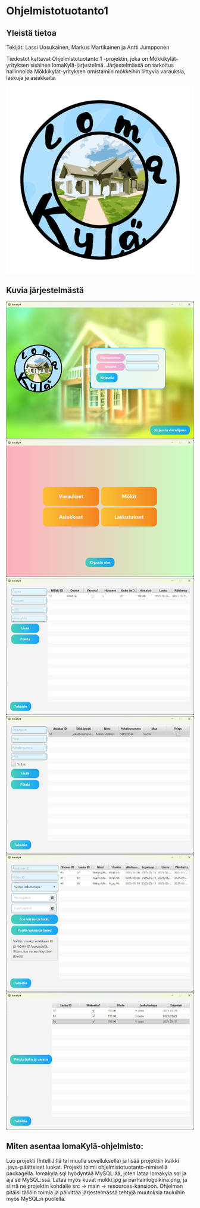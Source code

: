 # Ohjelmistotuotanto1
## Yleistä tietoa
Tekijät: Lassi Uosukainen, Markus Martikainen ja Antti Jumpponen

Tiedostot kattavat Ohjelmistotuotanto 1 -projektin, joka on Mökkikylät-yrityksen sisäinen lomaKylä-järjestelmä. Järjestelmässä on tarkoitus hallinnoida Mökkikylät-yrityksen omistamiin mökkeihin liittyviä varauksia, laskuja ja asiakkaita.

![lomaKylän logo](https://github.com/maraiko/Ohjelmistotuotanto1/blob/main/parhainlogoikina.png?raw=true)

## Kuvia järjestelmästä
![lomaKylän Loginikkuna](https://github.com/maraiko/Ohjelmistotuotanto1/blob/main/kuvat/loginikkuna.png)
![lomaKylän Alkuikkuna](https://github.com/maraiko/Ohjelmistotuotanto1/blob/main/kuvat/alkuikkuna.png)
![lomaKylän Mökkiikkuna](https://github.com/maraiko/Ohjelmistotuotanto1/blob/main/kuvat/mokkikkuna.png)
![lomaKylän Asiakasikkuna](https://github.com/maraiko/Ohjelmistotuotanto1/blob/main/kuvat/asiakasikkuna.png)
![lomaKylän Varausikkuna](https://github.com/maraiko/Ohjelmistotuotanto1/blob/main/kuvat/varausikkuna.png)
![lomaKylän Laskuikkuna](https://github.com/maraiko/Ohjelmistotuotanto1/blob/main/kuvat/laskuikkuna.png)



## Miten asentaa lomaKylä-ohjelmisto:
Luo projekti (IntelliJ:llä tai muulla sovelluksella) ja lisää projektiin kaikki .java-päätteiset luokat. Projekti toimii ohjelmistotuotanto-nimisellä packagella. lomakyla.sql hyödyntää MySQL:ää, joten lataa lomakyla.sql ja aja se MySQL:ssä. Lataa myös kuvat mokki.jpg ja parhainlogoikina.png, ja siirrä ne projektin kohdalle src -> main -> resources-kansioon. Ohjelman pitäisi tällöin toimia ja päivittää järjestelmässä tehtyjä muutoksia tauluihin myös MySQL:n puolella.
